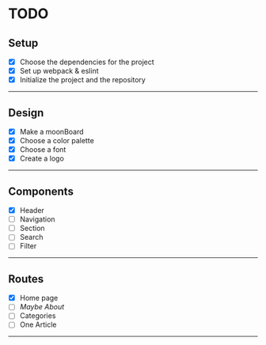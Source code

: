# TODO

## Setup
- [x] Choose the dependencies for the project
- [x] Set up webpack & eslint
- [x] Initialize the project and the repository

---

## Design
- [x] Make a moonBoard
- [x] Choose a color palette
- [x] Choose a font
- [x] Create a logo

---

## Components
- [x] Header
- [ ] Navigation
- [ ] Section
- [ ] Search
- [ ] Filter

---

## Routes
- [x] Home page
- [ ] *Maybe About*
- [ ] Categories
- [ ] One Article

---